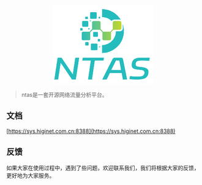 <p align="center">
  <img src="./logo.png">
</p>

> ntas是一套开源网络流量分析平台。

## 文档
[https://sys.higinet.com.cn:8388](https://sys.higinet.com.cn:8388)


 ## 反馈
如果大家在使用过程中，遇到了些问题，欢迎联系我们，我们将根据大家的反馈，更好地为大家服务。
